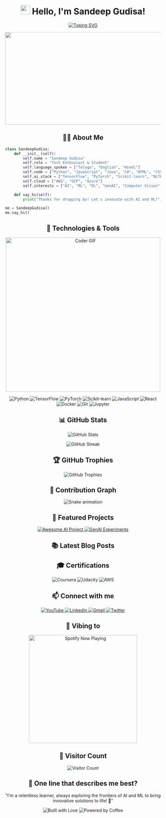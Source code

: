 <h1 align="center">
  <img src="https://media.giphy.com/media/hvRJCLFzcasrR4ia7z/giphy.gif" width="30px"/> 
  Hello, I'm Sandeep Gudisa!
</h1>

<p align="center">
  <a href="https://git.io/typing-svg">
    <img src="https://readme-typing-svg.herokuapp.com?font=Fira+Code&pause=1000&color=F75C7E&center=true&vCenter=true&width=435&lines=AI+%26+ML+Enthusiast;Deep+Learning+Practitioner;GenAI+Explorer;Always+Learning%2C+Always+Growing" alt="Typing SVG" />
  </a>
</p>

<div align="center">
  <img src="https://media.giphy.com/media/dWesBcTLavkZuG35MI/giphy.gif" width="600" height="300"/>
</div>

<h2 align="center">👨‍💻 About Me</h2>

```python
class SandeepGudisa:
    def __init__(self):
        self.name = "Sandeep Gudisa"
        self.role = "Tech Enthusiast & Student"
        self.language_spoken = ["Telugu", "English", "Hindi"]
        self.code = ["Python", "JavaScript", "Java", "C#", "HTML", "CSS"]
        self.ai_stack = ["TensorFlow", "PyTorch", "Scikit-learn", "NLTK", "OpenAI API"]
        self.cloud = ["AWS", "GCP", "Azure"]
        self.interests = ["AI", "ML", "DL", "GenAI", "Computer Vision", "NLP"]

    def say_hi(self):
        print("Thanks for dropping by! Let's innovate with AI and ML!")

me = SandeepGudisa()
me.say_hi()
```

<h2 align="center">🚀 Technologies & Tools</h2>

<p align="center">
  <img src="https://media.giphy.com/media/SWoSkN6DxTszqIKEqv/giphy.gif" alt="Coder GIF" width="500">
</p>

<p align="center">
  <img src="https://img.shields.io/badge/Python-3776AB?style=for-the-badge&logo=python&logoColor=white" alt="Python" />
  <img src="https://img.shields.io/badge/TensorFlow-FF6F00?style=for-the-badge&logo=tensorflow&logoColor=white" alt="TensorFlow" />
  <img src="https://img.shields.io/badge/PyTorch-EE4C2C?style=for-the-badge&logo=pytorch&logoColor=white" alt="PyTorch" />
  <img src="https://img.shields.io/badge/scikit_learn-F7931E?style=for-the-badge&logo=scikit-learn&logoColor=white" alt="Scikit-learn" />
  <img src="https://img.shields.io/badge/JavaScript-F7DF1E?style=for-the-badge&logo=javascript&logoColor=black" alt="JavaScript" />
  <img src="https://img.shields.io/badge/React-20232A?style=for-the-badge&logo=react&logoColor=61DAFB" alt="React" />
  <img src="https://img.shields.io/badge/Docker-2CA5E0?style=for-the-badge&logo=docker&logoColor=white" alt="Docker" />
  <img src="https://img.shields.io/badge/Git-F05032?style=for-the-badge&logo=git&logoColor=white" alt="Git" />
  <img src="https://img.shields.io/badge/Jupyter-F37626.svg?&style=for-the-badge&logo=Jupyter&logoColor=white" alt="Jupyter" />
</p>

<h2 align="center">📊 GitHub Stats</h2>

<p align="center">
  <img src="https://github-readme-stats.vercel.app/api?username=sandeep-gudisa&show_icons=true&theme=radical" alt="GitHub Stats" />
</p>

<p align="center">
  <img src="https://github-readme-streak-stats.herokuapp.com/?user=sandeep-gudisa&theme=dark" alt="GitHub Streak" />
</p>

<h2 align="center">🏆 GitHub Trophies</h2>

<p align="center">
  <img src="https://github-profile-trophy.vercel.app/?username=sandeep-gudisa&theme=darkhub&no-frame=true&margin-w=15" alt="GitHub Trophies" />
</p>

<h2 align="center">🐍 Contribution Graph</h2>

<p align="center">
  <img src="https://github.com/sandeep-gudisa/sandeep-gudisa/blob/output/github-contribution-grid-snake.svg" alt="Snake animation" />
</p>

<h2 align="center">🌟 Featured Projects</h2>

<p align="center">
  <a href="https://github.com/sandeep-gudisa/awesome-ai-project">
    <img src="https://github-readme-stats.vercel.app/api/pin/?username=sandeep-gudisa&repo=awesome-ai-project&theme=radical" alt="Awesome AI Project" />
  </a>
  <a href="https://github.com/sandeep-gudisa/genai-experiments">
    <img src="https://github-readme-stats.vercel.app/api/pin/?username=sandeep-gudisa&repo=genai-experiments&theme=radical" alt="GenAI Experiments" />
  </a>
</p>

<h2 align="center">📚 Latest Blog Posts</h2>

<!-- BLOG-POST-LIST:START -->
<!-- BLOG-POST-LIST:END -->

<h2 align="center">🎓 Certifications</h2>

<p align="center">
  <img src="https://img.shields.io/badge/Coursera-0056D2?style=for-the-badge&logo=Coursera&logoColor=white" alt="Coursera" />
  <img src="https://img.shields.io/badge/Udacity-grey?style=for-the-badge&logo=udacity&logoColor=#5FCFEE" alt="Udacity" />
  <img src="https://img.shields.io/badge/Amazon_AWS-FF9900?style=for-the-badge&logo=amazonaws&logoColor=white" alt="AWS" />
</p>

<h2 align="center">📫 Connect with me</h2>

<p align="center">
  <a href="https://www.youtube.com/@AIProgrammingTelugu" target="_blank">
    <img src="https://img.shields.io/badge/YouTube-FF0000?style=for-the-badge&logo=youtube&logoColor=white" alt="YouTube" />
  </a>
  <a href="https://www.linkedin.com/in/sandeep-gudisa/" target="_blank">
    <img src="https://img.shields.io/badge/LinkedIn-0077B5?style=for-the-badge&logo=linkedin&logoColor=white" alt="LinkedIn" />
  </a>
  <a href="mailto:gudisasandeep141312@gmail.com" target="_blank">
    <img src="https://img.shields.io/badge/Gmail-D14836?style=for-the-badge&logo=gmail&logoColor=white" alt="Gmail" />
  </a>
  <a href="https://twitter.com/yourtwitterhandle" target="_blank">
    <img src="https://img.shields.io/badge/Twitter-1DA1F2?style=for-the-badge&logo=twitter&logoColor=white" alt="Twitter" />
  </a>
</p>

<h2 align="center">🎵 Vibing to</h2>

<p align="center">
  <img src="https://spotify-github-profile.vercel.app/api/view?uid=YOUR_SPOTIFY_USER_ID&cover_image=true&theme=novatorem" alt="Spotify Now Playing" width="350" />
</p>

<h2 align="center">👀 Visitor Count</h2>

<p align="center">
  <img src="https://profile-counter.glitch.me/sandeep-gudisa/count.svg" alt="Visitor Count" />
</p>

<h2 align="center">🚀 One line that describes me best?</h2>
<p align="center">
"I'm a relentless learner, always exploring the frontiers of AI and ML to bring innovative solutions to life! 🌟"
</p>

<p align="center">
  <img src="https://forthebadge.com/images/badges/built-with-love.svg" alt="Built with Love" />
  <img src="https://forthebadge.com/images/badges/powered-by-coffee.svg" alt="Powered by Coffee" />
</p>
